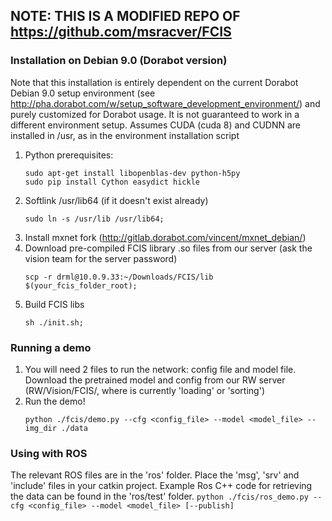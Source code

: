 ## NOTE: THIS IS A MODIFIED REPO OF https://github.com/msracver/FCIS


### Installation on Debian 9.0 (Dorabot version)
Note that this installation is entirely dependent on the current Dorabot Debian 9.0 setup environment (see http://pha.dorabot.com/w/setup_software_development_environment/) and purely customized for Dorabot usage. It is not guaranteed to work in a different environment setup.
Assumes CUDA (cuda 8) and CUDNN are installed in /usr, as in the environment installation script

1. Python prerequisites:
	```
	sudo apt-get install libopenblas-dev python-h5py
	sudo pip install Cython easydict hickle
	```
2. Softlink /usr/lib64 (if it doesn't exist already)
    ```
    sudo ln -s /usr/lib /usr/lib64;
    ```
3. Install mxnet fork (http://gitlab.dorabot.com/vincent/mxnet_debian/)
4. Download pre-compiled FCIS library .so files from our server (ask the vision team for the server password)
    ```
    scp -r drml@10.0.9.33:~/Downloads/FCIS/lib $(your_fcis_folder_root);
    ```
5. Build FCIS libs
    ```
	sh ./init.sh;
	```


### Running a demo
1. You will need 2 files to run the network: config file and model file. 
Download the pretrained model and config from our RW server (RW/Vision/FCIS/<project>, where <project> is currently 'loading' or 'sorting')
2. Run the demo! 
    ```
    python ./fcis/demo.py --cfg <config_file> --model <model_file> --img_dir ./data
    ```

### Using with ROS
The relevant ROS files are in the 'ros' folder. Place the 'msg', 'srv' and 'include' files in your catkin project. Example Ros C++ code for retrieving the data can be found in the 'ros/test' folder. 
    ```
    python ./fcis/ros_demo.py --cfg <config_file> --model <model_file> [--publish]
    ```
